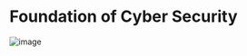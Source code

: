 # Foundation of Cyber Security

![image](https://github.com/roulthegr8/Cybersecurity-Profesional-Certificate/assets/90126847/bb49b4b7-2a1c-4bbe-9905-1d1823892d7c)




